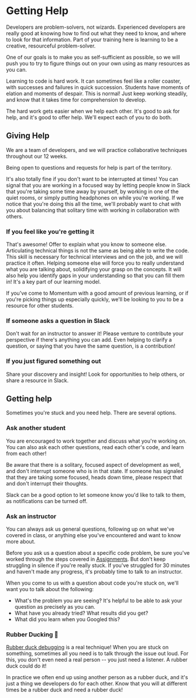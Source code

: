 # Getting Help

Developers are problem-solvers, not wizards. Experienced developers are really good at knowing how to find out what they need to know, and where to look for that information. Part of your training here is learning to be a creative, resourceful problem-solver.

One of our goals is to make you as self-sufficient as possible, so we will push you to try to figure things out on your own using as many resources as you can.

Learning to code is hard work. It can sometimes feel like a roller coaster, with successes and failures in quick succession. Students have moments of elation and moments of despair. This is normal! Just keep working steadily, and know that it takes time for comprehension to develop.

The hard work gets easier when we help each other. It's good to ask for help, and it's good to offer help. We'll expect each of you to do both.

## Giving Help

We are a team of developers, and we will practice collaborative techniques throughout our 12 weeks.

Being open to questions and requests for help is part of the territory.

It's also totally fine if you don't want to be interrupted at times! You can signal that you are working in a focused way by letting people know in Slack that you're taking some time away by yourself, by working in one of the quiet rooms, or simply putting headphones on while you're working. If we notice that you're doing this all the time, we'll probably want to chat with you about balancing that solitary time with working in collaboration with others.

### If you feel like you're getting it

That's awesome! Offer to explain what you know to someone else. Articulating technical things is not the same as being able to write the code. This skill is necessary for technical interviews and on the job, and we will practice it often. Helping someone else will force you to really understand what you are talking about, solidifying your grasp on the concepts. It will also help you identify gaps in your understanding so that you can fill them in! It's a key part of our learning model.

If you've come to Momentum with a good amount of previous learning, or if you're picking things up especially quickly, we'll be looking to you to be a resource for other students.

### If someone asks a question in Slack

Don't wait for an instructor to answer it! Please venture to contribute your perspective if there's anything you can add. Even helping to clarify a question, or saying that you have the same question, is a contribution!

### If you just figured something out

Share your discovery and insight! Look for opportunities to help others, or share a resource in Slack.

## Getting help

Sometimes you're stuck and you need help. There are several options.

### Ask another student

You are encouraged to work together and discuss what you're working on. You can also ask each other questions, read each other's code, and learn from each other!

Be aware that there is a solitary, focused aspect of development as well, and don't interrupt someone who is in that state. If someone has signaled that they are taking some focused, heads down time, please respect that and don't interrupt their thoughts.

Slack can be a good option to let someone know you'd like to talk to them, as notifications can be turned off.

### Ask an instructor

You can always ask us general questions, following up on what we've covered in class, or anything else you've encountered and want to know more about.

Before you ask us a question about a specific code problem, be sure you've worked through the steps covered in [Assignments](assignments.md). But don't keep struggling in silence if you're really stuck. If you've struggled for 30 minutes and haven't made any progress, it's probably time to talk to an instructor.

 When you come to us with a question about code you're stuck on, we'll want you to talk about the following:
- What's the problem you are seeing? It's helpful to be able to ask your question as precisely as you can.
- What have you already tried? What results did you get?
- What did you learn when you Googled this?

### Rubber Ducking 🐥

[Rubber duck debugging](https://en.wikipedia.org/wiki/Rubber_duck_debugging) is a real technique! When you are stuck on something, sometimes all you need is to talk through the issue out loud. For this, you don't even need a real person -- you just need a listener. A rubber duck could do it!

In practice we often end up using another person as a rubber duck, and it's just a thing we developers do for each other. Know that you will at different times be a rubber duck and need a rubber duck!